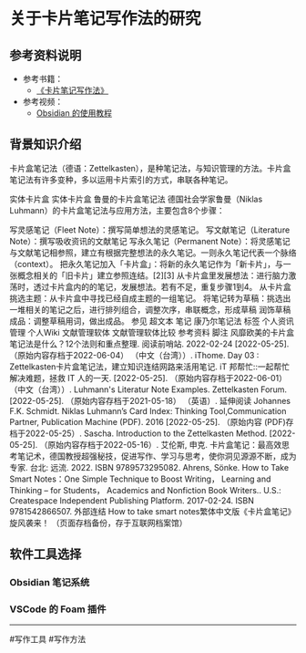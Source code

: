 # 关于卡片笔记写作法的研究


## 参考资料说明

- 参考书籍：
  - [《卡片笔记写作法》](https://book.douban.com/subject/35503571/)
- 参考视频：
  - [Obsidian 的使用教程](https://www.bilibili.com/video/BV1H44y1n71k/)

## 背景知识介绍

卡片盒笔记法（德语：Zettelkasten），是种笔记法，与知识管理的方法。卡片盒笔记法有许多变种，多以运用卡片索引的方式，串联各种笔记。

实体卡片盒
实体卡片盒
鲁曼的卡片盒笔记法
德国社会学家鲁曼（Niklas Luhmann）的卡片盒笔记法与应用方法，主要包含8个步骤：

写灵感笔记（Fleet Note）：撰写简单想法的灵感笔记。
写文献笔记（Literature Note）：撰写吸收资讯的文献笔记
写永久笔记（Permanent Note）：将灵感笔记与文献笔记相参照，建立有根据完整想法的永久笔记。一则永久笔记代表一个脉络（context）。
把永久笔记加入「卡片盒」：将新的永久笔记作为「新卡片」，与一张概念相关的「旧卡片」建立参照连结。[2][3]
从卡片盒里发展想法：进行脑力激荡时，透过卡片盒内的的笔记，发展想法。若有不足，重复步骤1到4。
从卡片盒挑选主题：从卡片盒中寻找已经自成主题的一组笔记。
将笔记转为草稿：挑选出一堆相关的笔记之后，进行排列组合，调整次序，串联概念，形成草稿
润饰草稿成品：调整草稿用词，做出成品。
参见
超文本
笔记
康乃尔笔记法
标签
个人资讯管理
个人Wiki
文献管理软体
文献管理软体比较
参考资料
脚注
 风靡欧美的卡片盒笔记法是什么？12个法则和重点整理. 阅读前哨站. 2022-02-24 [2022-05-25]. （原始内容存档于2022-06-04） （中文（台湾））.
 iThome. Day 03 : Zettelkasten卡片盒笔记法，建立知识连结网路来活用笔记. iT 邦帮忙::一起帮忙解决难题，拯救 IT 人的一天. [2022-05-25]. （原始内容存档于2022-06-01） （中文（台湾））.
 Luhmann's Literatur Note Examples. Zettelkasten Forum. [2022-05-25]. （原始内容存档于2021-05-18） （英语）.
延伸阅读
Johannes F.K. Schmidt. Niklas Luhmann’s Card Index: Thinking Tool,Communication Partner, Publication Machine (PDF). 2016 [2022-05-25]. （原始内容 (PDF)存档于2022-05-25）.
Sascha. Introduction to the Zettelkasten Method. [2022-05-25]. （原始内容存档于2022-05-16）.
艾伦斯, 申克. 卡片盒笔记：最高效思考笔记术，德国教授超强秘技，促进写作、学习与思考，使你洞见源源不断，成为专家. 台北: 远流. 2022. ISBN 9789573295082.
Ahrens, Sönke. How to Take Smart Notes：One Simple Technique to Boost Writing， Learning and Thinking – for Students， Academics and Nonfiction Book Writers.. U.S.: Createspace Independent Publishing Platform. 2017-02-24. ISBN 9781542866507.
外部连结
How to take smart notes繁体中文版《卡片盒笔记》旋风袭来！ （页面存档备份，存于互联网档案馆）

## 软件工具选择

### Obsidian 笔记系统

### VSCode 的 Foam 插件

---

#写作工具 #写作方法
